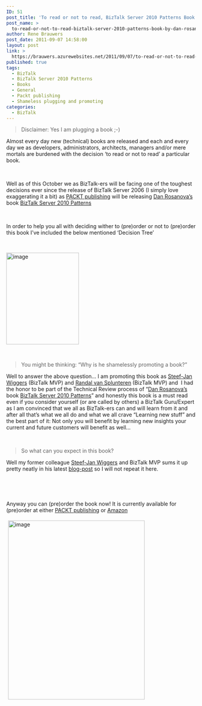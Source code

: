 ```yaml
---
ID: 51
post_title: 'To read or not to read, BizTalk Server 2010 Patterns Book By Dan Rosanova, that&#8217;s the question.'
post_name: >
  to-read-or-not-to-read-biztalk-server-2010-patterns-book-by-dan-rosanova-thats-the-question
author: Rene Brauwers
post_date: 2011-09-07 14:58:00
layout: post
link: >
  https://brauwers.azurewebsites.net/2011/09/07/to-read-or-not-to-read-biztalk-server-2010-patterns-book-by-dan-rosanova-thats-the-question/
published: true
tags:
  - BizTalk
  - BizTalk Server 2010 Patterns
  - Books
  - General
  - Packt publishing
  - Shameless plugging and promoting
categories:
  - BizTalk
---
```

<blockquote>Disclaimer: Yes I am plugging a book ;-)</blockquote>
Almost every day new (technical) books are released and each and every day we as developers, administrators, architects, managers and/or mere mortals are burdened with the decision ‘to read or not to read’ a particular book.

&nbsp;

Well as of this October we as BizTalk-ers will be facing one of the toughest decisions ever since the release of BizTalk Server 2006 (I simply love exaggerating it a bit) as <a href="http://www.packtpub.com/" target="_blank" rel="noopener noreferrer">PACKT publishing</a> will be releasing <a href="http://www.novaenterprisesystems.com/Blog/" target="_blank" rel="noopener noreferrer">Dan Rosanova’s</a> book <a href="http://www.packtpub.com/biztalk-server-2010-patterns/book" target="_blank" rel="noopener noreferrer">BizTalk Server 2010 Patterns</a>

&nbsp;

In order to help you all with deciding wither to (pre)order or not to (pre)order this book I’ve included the below mentioned ‘Decision Tree’

&nbsp;

<a href="https://brauwersnl.blob.core.windows.net/images/uploads/2011/09/image.png"><img style="background-image: none; margin: 0px; padding-left: 0px; padding-right: 0px; display: inline; padding-top: 0px; border: 0px;" title="image" alt="image" src="https://brauwersnl.blob.core.windows.net/images/uploads/2011/09/image_thumb.png" width="193" height="244" border="0" /></a>

&nbsp;
<blockquote>You might be thinking: “Why is he shamelessly promoting a book?”</blockquote>
Well to answer the above question… I am promoting this book as <a href="http://soa-thoughts.blogspot.com/" target="_blank" rel="noopener noreferrer">Steef-Jan Wiggers</a> (BizTalk MVP) and <a href="http://biztalkmessages.vansplunteren.net/" target="_blank" rel="noopener noreferrer">Randal van Splunteren</a> (BizTalk MVP) and  I had the honor to be part of the Technical Review process of “<a href="http://www.novaenterprisesystems.com/Blog/" target="_blank" rel="noopener noreferrer">Dan Rosanova’s</a> book <a href="http://www.packtpub.com/biztalk-server-2010-patterns/book" target="_blank" rel="noopener noreferrer">BizTalk Server 2010 Patterns</a>” and honestly this book is a must read even if you consider yourself (or are called by others) a BizTalk Guru/Expert as I am convinced that we all as BizTalk-ers can and will learn from it and after all that’s what we all do and what we all crave “Learning new stuff” and the best part of it: Not only you will benefit by learning new insights your current and future customers will benefit as well…

&nbsp;
<blockquote>So what can you expect in this book?</blockquote>
Well my former colleague <a href="http://soa-thoughts.blogspot.com/" target="_blank" rel="noopener noreferrer">Steef-Jan Wiggers</a> and BizTalk MVP sums it up pretty neatly in his latest <a href="http://soa-thoughts.blogspot.com/2011/09/biztalk-server-2010-patterns-by-dan.html" target="_blank" rel="noopener noreferrer">blog-post</a> so I will not repeat it here.

&nbsp;

&nbsp;

Anyway you can (pre)order the book now! It is currently available for (pre)order at either <a href="http://www.packtpub.com/biztalk-server-2010-patterns/book" target="_blank" rel="noopener noreferrer">PACKT publishing</a> or <a href="http://www.amazon.com/BizTalk-Server-2010-Patterns-Rosanova/dp/product-description/184968460X/ref=dp_imagepop_readmore_b?ie=UTF8&amp;n=283155&amp;s=books" target="_blank" rel="noopener noreferrer">Amazon</a>

<a href="https://brauwersnl.blob.core.windows.net/images/uploads/2011/09/image1.png"><img style="background-image: none; margin: 5px; padding-left: 0px; padding-right: 0px; display: inline; padding-top: 0px; border: 0px;" title="image" alt="image" src="https://brauwersnl.blob.core.windows.net/images/uploads/2011/09/image_thumb1.png" width="363" height="476" border="0" /></a>
